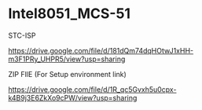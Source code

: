 # Intel8051_MCS-51

STC-ISP

https://drive.google.com/file/d/181dQm74dqHOtwJ1xHH-m3F1PRy_UHPR5/view?usp=sharing

ZIP FIlE (For Setup environment link)

https://drive.google.com/file/d/1R_qc5Gvxh5u0cpx-k4B9j3E6ZkXo9cPW/view?usp=sharing
